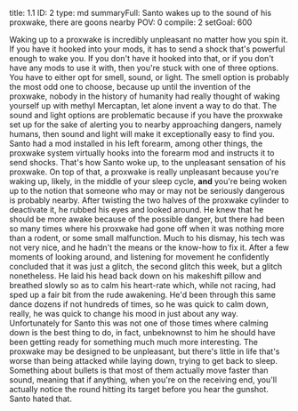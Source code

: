 title:          1.1
ID:             2
type:           md
summaryFull:    Santo wakes up to the sound of his proxwake, there are goons nearby
POV:            0
compile:        2
setGoal:        600


Waking up to a proxwake is incredibly unpleasant no matter how you spin it. If you have it hooked into your mods, it has to send a shock that's powerful enough to wake you. If you don't have it hooked into that, or if you don't have any mods to use it with, then you're stuck with one of three options. You have to either opt for smell, sound, or light.
The smell option is probably the most odd one to choose, because up until the invention of the proxwake, nobody in the history of humanity had really thought of waking yourself up with methyl Mercaptan, let alone invent a way to do that. The sound and light options are problematic because if you have the proxwake set up for the sake of alerting you to nearby approaching dangers, namely humans, then sound and light will make it exceptionally easy to find you.
Santo had a mod installed in his left forearm, among other things, the proxwake system virtually hooks into the forearm mod and instructs it to send shocks.
That's how Santo woke up, to the unpleasant sensation of his proxwake. On top of that, a proxwake is really unpleasant because you're waking up, likely, in the middle of your sleep cycle, **and** you're being woken up to the notion that someone who may or may not be seriously dangerous is probably nearby.
After twisting the two halves of the proxwake cylinder to deactivate it, he rubbed his eyes and looked around. He knew that he should be more awake because of the possible danger, but there had been so many times where his proxwake had gone off when it was nothing more than a rodent, or some small malfunction. Much to his dismay, his tech was not very nice, and he hadn't the means or the know-how to fix it. After a few moments of looking around, and listening for movement he confidently concluded that it was just a glitch, the second glitch this week, but a glitch nonetheless.
He laid his head back down on his makeshift pillow and breathed slowly so as to calm his heart-rate which, while not racing, had sped up a fair bit from the rude awakening. He'd been through this same dance dozens if not hundreds of times, so he was quick to calm down, really, he was quick to change his mood in just about any way. 
Unfortunately for Santo this was not one of those times where calming down is the best thing to do, in fact, unbeknownst to him he should have been getting ready for something much much more interesting.
The proxwake may be designed to be unpleasant, but there's little in life that's worse than being attacked while laying down, trying to get back to sleep. 
Something about bullets is that most of them actually move faster than sound, meaning that if anything, when you're on the receiving end, you'll actually notice the round hitting its target before you hear the gunshot. Santo hated that.
